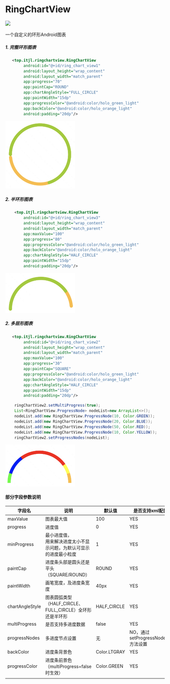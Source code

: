 # RingChartView
[![](https://jitpack.io/v/kerwin162/RingChartView.svg)](https://jitpack.io/#kerwin162/RingChartView)

一个自定义的环形Android图表
##### 1. 完整环形图表
```xml
   <top.itjl.ringchartview.RingChartView
        android:id="@+id/ring_chart_view1"
        android:layout_height="wrap_content"
        android:layout_width="match_parent"
        app:progress="70"
        app:paintCap="ROUND"
        app:chartAngleStyle="FULL_CIRCLE"
        app:paintWidth="15dp"
        app:progressColor="@android:color/holo_green_light"
        app:backColor="@android:color/holo_orange_light"
        android:padding="20dp"/>
```
<img src="pic/full_circle.png" width="220px" />

##### 2. 半环形图表
```xml
    <top.itjl.ringchartview.RingChartView
        android:id="@+id/ring_chart_view3"
        android:layout_height="wrap_content"
        android:layout_width="match_parent"
        app:maxValue="100"
        app:progress="80"
        app:progressColor="@android:color/holo_green_light"
        app:backColor="@android:color/holo_orange_light"
        app:chartAngleStyle="HALF_CIRCLE"
        app:paintWidth="15dp"
        android:padding="20dp"/>
```
<img src="pic/half_circle02.png" width="220px" />

##### 2. 多层形图表
```xml
   <top.itjl.ringchartview.RingChartView
        android:id="@+id/ring_chart_view2"
        android:layout_height="wrap_content"
        android:layout_width="match_parent"
        app:maxValue="100"
        app:progress="30"
        app:paintCap="SQUARE"
        app:progressColor="@android:color/holo_green_light"
        app:backColor="@android:color/holo_orange_light"
        app:chartAngleStyle="HALF_CIRCLE"
        app:paintWidth="15dp"
        android:padding="20dp"/>
```
```java
    ringChartView2.setMultiProgress(true);
    List<RingChartView.ProgressNode> nodeList=new ArrayList<>();
    nodeList.add(new RingChartView.ProgressNode(10, Color.GREEN));
    nodeList.add(new RingChartView.ProgressNode(20, Color.BLUE));
    nodeList.add(new RingChartView.ProgressNode(50, Color.RED));
    nodeList.add(new RingChartView.ProgressNode(10, Color.YELLOW));
    ringChartView2.setProgressNodes(nodeList);
```

<img src="pic/half_circle01.png" width="220px" />

#### 部分字段参数说明

| 字段名          | 说明                                                         | 默认值       | 是否支持xml配置                    |
| --------------- | ------------------------------------------------------------ | ------------ | ---------------------------------- |
| maxValue        | 图表最大值                                                   | 100          | YES                                |
| progress        | 进度值                                                       | 0            | YES                                |
| minProgress     | 最小进度值，<br />用来解决进度太小不显示问题，为默认可显示的进度最小粒度 | 1            | YES                                |
| paintCap        | 进度条头部是圆头还是平头（SQUARE/ROUND）                     | ROUND        | YES                                |
| paintWidth      | 画笔宽度，及进度条宽度                                       | 40px         | YES                                |
| chartAngleStyle | 图表圆弧类型（HALF_CIRCLE、FULL_CIRCLE）全环形还是半环形     | HALF_CIRCLE  | YES                                |
| multiProgress   | 是否支持多进度数据                                           | false        | YES                                |
| progressNodes   | 多进度节点设置                                               | 无           | NO，通过setProgressNodes()方法设置 |
| backColor       | 进度条背景色                                                 | Color.LTGRAY | YES                                |
| progressColor   | 进度条前景色（multiProgress=false时生效）                    | Color.GREEN  | YES                                |
|                 |                                                              |              |                                    |

